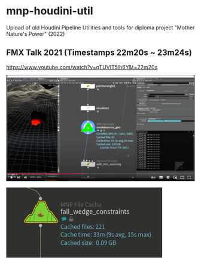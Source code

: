 # mnp-houdini-util
Upload of old Houdini Pipeline Utilities and tools for diploma project "Mother Nature's Power" (2022)

## FMX Talk 2021 (Timestamps 22m20s ~ 23m24s)
https://www.youtube.com/watch?v=qTUVIT5lh6Y&t=22m20s

[![FMX Talk thumbnail](./media/YT_thumbnail.png)](https://www.youtube.com/watch?v=qTUVIT5lh6Y&t=1340s)

![Filecache Info](./media/filecache_info.png)
